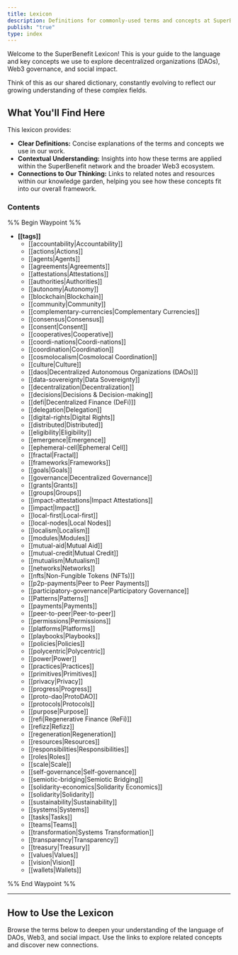 ```yaml
---
title: Lexicon
description: Definitions for commonly-used terms and concepts at SuperBenefit
publish: "true"
type: index
---
```


Welcome to the SuperBenefit Lexicon! This is your guide to the language and key concepts we use to explore decentralized organizations (DAOs), Web3 governance, and social impact.

Think of this as our shared dictionary, constantly evolving to reflect our growing understanding of these complex fields.

## What You'll Find Here

This lexicon provides:

*   **Clear Definitions:** Concise explanations of the terms and concepts we use in our work.
*   **Contextual Understanding:** Insights into how these terms are applied within the SuperBenefit network and the broader Web3 ecosystem.
*   **Connections to Our Thinking:** Links to related notes and resources within our knowledge garden, helping you see how these concepts fit into our overall framework.

### Contents

%% Begin Waypoint %%
- **[[tags]]**
  - [[accountability|Accountability]]
  - [[actions|Actions]]
  - [[agents|Agents]]
  - [[agreements|Agreements]]
  - [[attestations|Attestations]]
  - [[authorities|Authorities]]
  - [[autonomy|Autonomy]]
  - [[blockchain|Blockchain]]
  - [[community|Community]]
  - [[complementary-currencies|Complementary Currencies]]
  - [[consensus|Consensus]]
  - [[consent|Consent]]
  - [[cooperatives|Cooperative]]
  - [[coordi-nations|Coordi-nations]]
  - [[coordination|Coordination]]
  - [[cosmolocalism|Cosmolocal Coordination]]
  - [[culture|Culture]]
  - [[daos|Decentralized Autonomous Organizations (DAOs)]]
  - [[data-sovereignty|Data Sovereignty]]
  - [[decentralization|Decentralization]]
  - [[decisions|Decisions & Decision-making]]
  - [[defi|Decentralized Finance (DeFi)]]
  - [[delegation|Delegation]]
  - [[digital-rights|Digital Rights]]
  - [[distributed|Distributed]]
  - [[eligibility|Eligibility]]
  - [[emergence|Emergence]]
  - [[ephemeral-cell|Ephemeral Cell]]
  - [[fractal|Fractal]]
  - [[frameworks|Frameworks]]
  - [[goals|Goals]]
  - [[governance|Decentralized Governance]]
  - [[grants|Grants]]
  - [[groups|Groups]]
  - [[impact-attestations|Impact Attestations]]
  - [[impact|Impact]]
  - [[local-first|Local-first]]
  - [[local-nodes|Local Nodes]]
  - [[localism|Localism]]
  - [[modules|Modules]]
  - [[mutual-aid|Mutual Aid]]
  - [[mutual-credit|Mutual Credit]]
  - [[mutualism|Mutualism]]
  - [[networks|Networks]]
  - [[nfts|Non-Fungible Tokens (NFTs)]]
  - [[p2p-payments|Peer to Peer Payments]]
  - [[participatory-governance|Participatory Governance]]
  - [[Patterns|Patterns]]
  - [[payments|Payments]]
  - [[peer-to-peer|Peer-to-peer]]
  - [[permissions|Permissions]]
  - [[platforms|Platforms]]
  - [[playbooks|Playbooks]]
  - [[policies|Policies]]
  - [[polycentric|Polycentric]]
  - [[power|Power]]
  - [[practices|Practices]]
  - [[primitives|Primitives]]
  - [[privacy|Privacy]]
  - [[progress|Progress]]
  - [[proto-dao|ProtoDAO]]
  - [[protocols|Protocols]]
  - [[purpose|Purpose]]
  - [[refi|Regenerative Finance (ReFi)]]
  - [[refizz|Refizz]]
  - [[regeneration|Regeneration]]
  - [[resources|Resources]]
  - [[responsibilities|Responsibilities]]
  - [[roles|Roles]]
  - [[scale|Scale]]
  - [[self-governance|Self-governance]]
  - [[semiotic-bridging|Semiotic Bridging]]
  - [[solidarity-economics|Solidarity Economics]]
  - [[solidarity|Solidarity]]
  - [[sustainability|Sustainability]]
  - [[systems|Systems]]
  - [[tasks|Tasks]]
  - [[teams|Teams]]
  - [[transformation|Systems Transformation]]
  - [[transparency|Transparency]]
  - [[treasury|Treasury]]
  - [[values|Values]]
  - [[vision|Vision]]
  - [[wallets|Wallets]]

%% End Waypoint %%

---
## How to Use the Lexicon

Browse the terms below to deepen your understanding of the language of DAOs, Web3, and social impact. Use the links to explore related concepts and discover new connections.